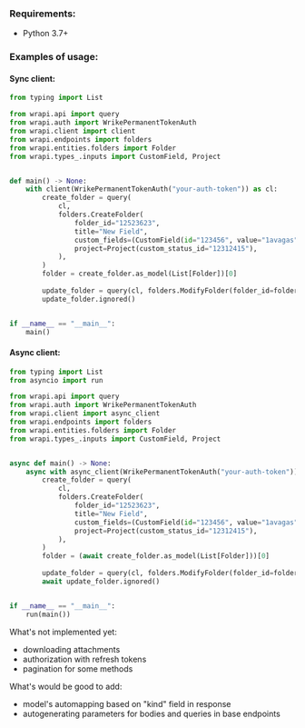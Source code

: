 ### Requirements:   
* Python 3.7+

### Examples of usage:

#### Sync client:

```python
from typing import List

from wrapi.api import query
from wrapi.auth import WrikePermanentTokenAuth
from wrapi.client import client
from wrapi.endpoints import folders
from wrapi.entities.folders import Folder
from wrapi.types_.inputs import CustomField, Project


def main() -> None:
    with client(WrikePermanentTokenAuth("your-auth-token")) as cl:
        create_folder = query(
            cl,
            folders.CreateFolder(
                folder_id="12523623",
                title="New Field",
                custom_fields=(CustomField(id="123456", value="1avagas"),),
                project=Project(custom_status_id="12312415"),
            ),
        )
        folder = create_folder.as_model(List[Folder])[0]
        
        update_folder = query(cl, folders.ModifyFolder(folder_id=folder.id, add_parents=("123456", )))
        update_folder.ignored()


if __name__ == "__main__":
    main()
```

#### Async client:

```python
from typing import List
from asyncio import run

from wrapi.api import query
from wrapi.auth import WrikePermanentTokenAuth
from wrapi.client import async_client
from wrapi.endpoints import folders
from wrapi.entities.folders import Folder
from wrapi.types_.inputs import CustomField, Project


async def main() -> None:
    async with async_client(WrikePermanentTokenAuth("your-auth-token")) as cl:
        create_folder = query(
            cl,
            folders.CreateFolder(
                folder_id="12523623",
                title="New Field",
                custom_fields=(CustomField(id="123456", value="1avagas"),),
                project=Project(custom_status_id="12312415"),
            ),
        )
        folder = (await create_folder.as_model(List[Folder]))[0]
        
        update_folder = query(cl, folders.ModifyFolder(folder_id=folder.id, add_parents=("123456", )))
        await update_folder.ignored()


if __name__ == "__main__":
    run(main())
```

What's not implemented yet:
* downloading attachments
* authorization with refresh tokens
* pagination for some methods

What's would be good to add:
* model's automapping based on "kind" field in response
* autogenerating parameters for bodies and queries in base endpoints
